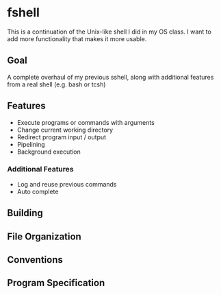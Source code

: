 # fshell
This is a continuation of the Unix-like shell I did in my OS class. I want to add more functionality that makes it more usable.

## Goal

A complete overhaul of my previous sshell, along with additional features from a real shell (e.g. bash or tcsh)

## Features

* Execute programs or commands with arguments
* Change current working directory
* Redirect program input / output
* Pipelining
* Background execution

### Additional Features
* Log and reuse previous commands
* Auto complete

## Building

## File Organization

## Conventions

## Program Specification
